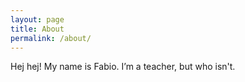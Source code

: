 ```yaml
---
layout: page
title: About
permalink: /about/
---
```


Hej hej! My name is Fabio. I’m a teacher, but who isn't.
